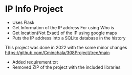 ﻿# IP Info Project

- Uses Flask
- Get Information of the IP address For using Who is 
- Get location(Not Exact) of the IP using google maps
- Puts the IP address into a SQLite database in the history

This project was done in 2022 with the some minor changes
https://github.com/Cminchala/308Project/tree/main
- Added requirement.txt
- Removed ZIP of the project with the included libraries
